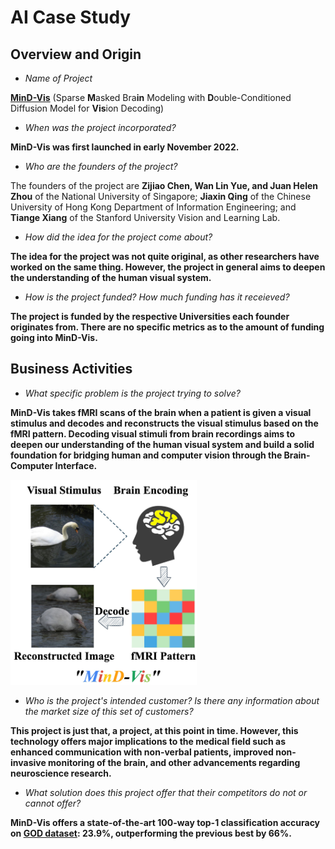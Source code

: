 # AI Case Study






## Overview and Origin

* *Name of Project*

[**MinD-Vis**](https://mind-vis.github.io/) (Sparse **M**asked Bra**in** Modeling with **D**ouble-Conditioned Diffusion Model for **Vis**ion Decoding)

* *When was the project incorporated?*

**MinD-Vis was first launched in early November 2022.**

* *Who are the founders of the project?*

The founders of the project are **Zijiao Chen, Wan Lin Yue, and Juan Helen Zhou** of the National University of Singapore; **Jiaxin Qing** of the Chinese University of Hong Kong Department of Information Engineering; and **Tiange Xiang** of the Stanford University Vision and Learning Lab.

* *How did the idea for the project come about?*

**The idea for the project was not quite original, as other researchers have worked on the same thing. However, the project in general aims to deepen the understanding of the human visual system.**

* *How is the project funded? How much funding has it receieved?*

**The project is funded by the respective Universities each founder originates from. There are no specific metrics as to the amount of funding going into MinD-Vis.**

## Business Activities

* *What specific problem is the project trying to solve?*

**MinD-Vis takes fMRI scans of the brain when a patient is given a visual stimulus and decodes and reconstructs the visual stimulus based on the fMRI pattern. Decoding visual stimuli from brain recordings aims to
deepen our understanding of the human visual system and
build a solid foundation for bridging human and computer
vision through the Brain-Computer Interface.** 

![alt text](image.png)

* *Who is the project's intended customer? Is there any information about the market size of this set of customers?*

**This project is just that, a project, at this point in time. However, this technology offers major implications to the medical field such as enhanced communication with non-verbal patients, improved non-invasive monitoring of the brain, and other advancements regarding neuroscience research.**

* *What solution does this project offer that their competitors do not or cannot offer?*

**MinD-Vis offers a state-of-the-art 100-way top-1 classification accuracy on [GOD dataset](https://paperswithcode.com/dataset/god): 23.9%, outperforming the previous best by 66%.**








